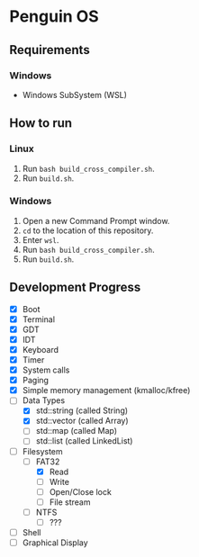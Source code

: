 # Penguin OS

## Requirements

### Windows
- Windows SubSystem (WSL)

## How to run

### Linux

1. Run `bash build_cross_compiler.sh`.
2. Run `build.sh`.

### Windows

1. Open a new Command Prompt window.
2. `cd` to the location of this repository.
3. Enter `wsl`.
4. Run `bash build_cross_compiler.sh`.
5. Run `build.sh`.

## Development Progress
- [x] Boot
- [x] Terminal
- [x] GDT
- [x] IDT
- [x] Keyboard
- [x] Timer
- [x] System calls
- [x] Paging
- [x] Simple memory management (kmalloc/kfree)
- [ ] Data Types
  - [x] std::string (called String)
  - [x] std::vector (called Array)
  - [ ] std::map (called Map)
  - [ ] std::list (called LinkedList)
- [ ] Filesystem
  - [ ] FAT32
    - [x] Read
    - [ ] Write
    - [ ] Open/Close lock
    - [ ] File stream
  - [ ] NTFS
    - [ ] ???
- [ ] Shell
- [ ] Graphical Display
